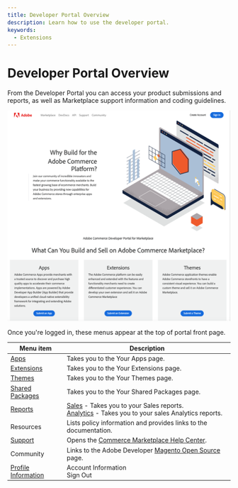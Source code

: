 ```yaml
---
title: Developer Portal Overview
description: Learn how to use the developer portal.
keywords:
  - Extensions
---
```


# Developer Portal Overview

From the Developer Portal you can access your product submissions and reports, as well as Marketplace support information and coding guidelines.

![](../sellers/_images/developer-portal.png)

Once you're logged in, these menus appear at the top of portal front page.

|Menu item|Description|
|--- |--- |
|[Apps](apps.md)|Takes you to the Your Apps page.|
|[Extensions](extensions.md)|Takes you to the Your Extensions page.|
|[Themes](themes.md)|Takes you to the Your Themes page.|
|[Shared Packages](shared-packages.md)|Takes you to the Your Shared Packages page.|
|[Reports](sales.md)|[Sales](sales.md) - Takes you to your Sales reports.<br/>[Analytics](analytics.md) - Takes you to your sales Analytics reports.|
|Resources|Lists policy information and provides links to the documentation.|
|[Support](https://marketplacesupport.magento.com/hc/en-us)|Opens the [Commerce Marketplace Help Center](https://marketplacesupport.magento.com/hc/en-us).|
|Community|Links to the Adobe Developer [Magento Open Source](https://developer.adobe.com/open/magento) page. |
|[Profile Information](profile-information.md)|Account Information<br/>Sign Out|
